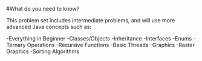 #What do you need to know?

This problem set includes intermediate problems, and will use more advanced Java concepts such as:

-Everything in Beginner
-Classes/Objects
-Inheritance
-Interfaces
-Enums
-Ternary Operations
-Recursive Functions
-Basic Threads
-Graphics
-Raster Graphics 
-Sorting Algorithms



